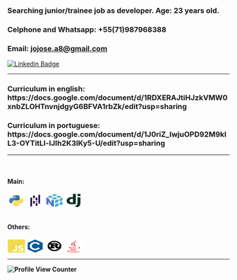 ### Searching junior/trainee job as developer.  Age: 23 years old.
### Celphone and Whatsapp: +55(71)987968388<br>
### Email: jojose.a8@gmail.com
[![Linkedin Badge](https://img.shields.io/badge/-LinkedIn-blue?style=flat-square&logo=Linkedin&logoColor=white&link=https://www.linkedin.com/in/jos%C3%A9-antonio-085a2a197/)](https://www.linkedin.com/in/jos%C3%A9-antonio-085a2a197/)

-----------------------------------------------------------------------------------------------------
<h3>Curriculum in english: https://docs.google.com/document/d/1RDXERAJtiHJzkVMW0xnbZLOHTnvnjdgyG6BFVA1rbZk/edit?usp=sharing </h3>

<h3>Curriculum in portuguese: https://docs.google.com/document/d/1J0riZ_IwjuOPD92M9kIL3-OYTitLl-IJIh2K3IKy5-U/edit?usp=sharing </h3>

-----------------------------------------------------------------------------------------------------


<div style="display: inline_block"><br>
  
   <h4>Main: <h4>
   <img align="center" alt="Python" height="30" width="40" src="https://raw.githubusercontent.com/devicons/devicon/master/icons/python/python-original.svg">  
 
   <img align="center" alt="Pandas" height="30" width="40" src="https://raw.githubusercontent.com/devicons/devicon/master/icons/pandas/pandas-original.svg">  
   <img align="center" alt="numpy" height="30" width="40" src="https://raw.githubusercontent.com/devicons/devicon/master/icons/numpy/numpy-original.svg">  
   <img align="center" alt="django" height="30" width="40" src="https://raw.githubusercontent.com/devicons/devicon/master/icons/django/django-plain.svg">
    <br><br>
    <h4>Others: <h4>
  <img align="center" alt="Js" height="30" width="40" src="https://raw.githubusercontent.com/devicons/devicon/master/icons/javascript/javascript-plain.svg">
   <img align="center" alt="c" height="30" width="40" src="https://raw.githubusercontent.com/devicons/devicon/master/icons/c/c-plain.svg">

   <img align="center" alt="rust" height="30" width="40" src="https://raw.githubusercontent.com/devicons/devicon/master/icons/rust/rust-plain.svg">
      
   <img align="center" alt="java" height="30" width="40" src="https://raw.githubusercontent.com/devicons/devicon/master/icons/java/java-plain.svg">


-----------------------------------------------------------------------------------------

![Profile View Counter](https://komarev.com/ghpvc/?username=Tanu-N-Prabhu)
